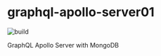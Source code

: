 # graphql-apollo-server01

![build](https://github.com/rkrishnavedic/graphql-apollo-server01/actions/workflows/node.yml/badge.svg)

GraphQL Apollo Server with MongoDB
